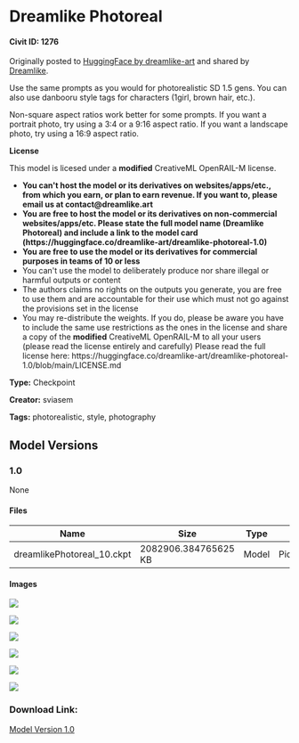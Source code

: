 # Dreamlike Photoreal

#### Civit ID: 1276

<p>Originally posted to <a href="https://huggingface.co/dreamlike-art/dreamlike-photoreal-1.0" rel="ugc" target="_blank">HuggingFace by dreamlike-art</a> and shared by <a href="https://dreamlike.art" rel="ugc" target="_blank">Dreamlike</a>.</p><p>Use the same prompts as you would for photorealistic SD 1.5 gens. You can also use danbooru style tags for characters (1girl, brown hair, etc.).</p><p>Non-square aspect ratios work better for some prompts. If you want a portrait photo, try using a 3:4 or a 9:16 aspect ratio. If you want a landscape photo, try using a 16:9 aspect ratio.</p><p><strong>License</strong></p><p>This model is licesed under a <strong>modified</strong> CreativeML OpenRAIL-M license.</p><ul><li><strong>You can't host the model or its derivatives on websites/apps/etc., from which you earn, or plan to earn revenue. If you want to, please email us at contact@dreamlike.art</strong></li><li><strong>You are free to host the model or its derivatives on non-commercial websites/apps/etc. Please state the full model name (Dreamlike Photoreal) and include a link to the model card (https://huggingface.co/dreamlike-art/dreamlike-photoreal-1.0)</strong></li><li><strong>You are free to use the model or its derivatives for commercial purposes in teams of 10 or less</strong></li><li>You can't use the model to deliberately produce nor share illegal or harmful outputs or content</li><li>The authors claims no rights on the outputs you generate, you are free to use them and are accountable for their use which must not go against the provisions set in the license</li><li>You may re-distribute the weights. If you do, please be aware you have to include the same use restrictions as the ones in the license and share a copy of the <strong>modified</strong> CreativeML OpenRAIL-M to all your users (please read the license entirely and carefully) Please read the full license here: https://huggingface.co/dreamlike-art/dreamlike-photoreal-1.0/blob/main/LICENSE.md</li></ul>

**Type:** Checkpoint

**Creator:** sviasem

**Tags:** photorealistic, style, photography

## Model Versions

### 1.0

None

#### Files

| Name | Size | Type | Format | Download Url | AutoV1 | AutoV2 | SHA256 | CRC32 | BLAKE3 |
| --- | --- | --- | --- | --- | --- | --- | --- | --- | --- |
| dreamlikePhotoreal_10.ckpt | 2082906.384765625 KB | Model | PickleTensor | https://civitai.com/api/download/models/1358 | 1D625012 | F403E4E2A5 | F403E4E2A5E48AE1E22380EE8FD6D78F048F89696B89BF4931798144A933DE07 | 3C54B2ED | D34EE9AF820A200FBCD10262C273F87611C681702C7583F08E55906E5C81E82E |

#### Images

<p><img src="https://image.civitai.com/xG1nkqKTMzGDvpLrqFT7WA/9880cb92-cd21-40be-34f8-3ea285248600/width=450/11482.jpeg" /></p>

<p><img src="https://image.civitai.com/xG1nkqKTMzGDvpLrqFT7WA/ed53a85f-6eb1-4961-0929-966e31c27e00/width=450/11484.jpeg" /></p>

<p><img src="https://image.civitai.com/xG1nkqKTMzGDvpLrqFT7WA/5896e2c0-1f7b-4ea8-2f42-8871193c2b00/width=450/11488.jpeg" /></p>

<p><img src="https://image.civitai.com/xG1nkqKTMzGDvpLrqFT7WA/8054bc1a-bc37-47db-ddd9-adb5b52ae300/width=450/11486.jpeg" /></p>

<p><img src="https://image.civitai.com/xG1nkqKTMzGDvpLrqFT7WA/c3253c85-3697-427e-5e2b-5574853a3000/width=450/11485.jpeg" /></p>

<p><img src="https://image.civitai.com/xG1nkqKTMzGDvpLrqFT7WA/8eff07a3-69b0-4eb2-1ae8-08667ddec600/width=450/11483.jpeg" /></p>

### Download Link:

[Model Version 1.0](https://civitai.com/api/download/models/1358)

